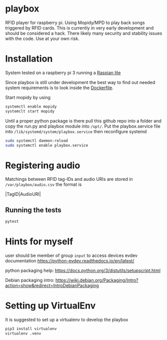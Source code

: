 # playbox
RFID player for raspberry pi. Using Mopidy/MPD to play back songs triggered by RFID cards. This is currently in very early development and should be considered a hack. There likely many security and stability issues with the code. Use at your own risk. 

# Installation

System tested on a raspberry pi 3 running a [Raspian lite](https://www.raspberrypi.org/downloads/raspbian/)

Since playbox is still under development the best way to find out needed system requirements is to look inside the [Dockerfile](Dockerfile). 

Start mopidy by using 
```bash 
systemctl enable mopidy
systemclt start mopidy
```

Until a proper python package is there pull this github repo into a folder and copy the run.py and playbox module into `/opt/`. Put the playbox.service file into `/lib/systemd/system/playbox.service` 
then reconfigure systemd

```bash
sudo systemctl daemon-reload
sudo systemctl enable playbox.service
```

# Registering audio

Matchings between RFID tag-IDs and audio URIs are stored in `/var/playbox/audio.csv` the format is 

|TagID|AudioURI|

## Running the tests

```bash
pytest
```

# Hints for myself
user should be member of group `input` to access devices
evdev documentation
https://python-evdev.readthedocs.io/en/latest/

python packaging help: https://docs.python.org/3/distutils/setupscript.html

Debian packaging intro: https://wiki.debian.org/Packaging/Intro?action=show&redirect=IntroDebianPackaging

# Setting up VirtualEnv

It is suggested to set up a virtualenv to develop the playbox

```bash
pip3 install virtualenv
virtualenv .venv
```